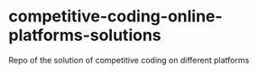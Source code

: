 # competitive-coding-online-platforms-solutions

Repo of the solution of competitive coding on different platforms

